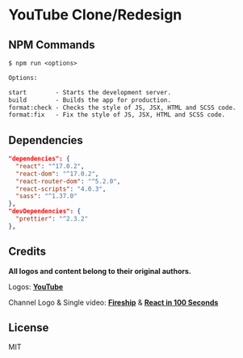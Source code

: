 # YouTube Clone/Redesign

## NPM Commands

```txt
$ npm run <options>

Options:

start        - Starts the development server.
build        - Builds the app for production.
format:check - Checks the style of JS, JSX, HTML and SCSS code.
format:fix   - Fix the style of JS, JSX, HTML and SCSS code.
```

## Dependencies

```json
"dependencies": {
  "react": "^17.0.2",
  "react-dom": "^17.0.2",
  "react-router-dom": "^5.2.0",
  "react-scripts": "4.0.3",
  "sass": "^1.37.0"
},
"devDependencies": {
  "prettier": "^2.3.2"
},
```

## Credits

**All logos and content belong to their original authors.**

Logos: [**YouTube**](https://www.youtube.com)

Channel Logo & Single video: [**Fireship**](https://www.youtube.com/c/Fireship) & [**React in 100 Seconds**](https://youtu.be/Tn6-PIqc4UM)

## License

MIT
